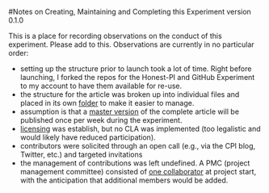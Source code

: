 #Notes on Creating, Maintaining and Completing this Experiment
version 0.1.0

This is a place for recording observations on the conduct of this experiment. Please add to this. Observations are currently in no particular order:

- setting up the structure prior to launch took a lot of time. Right before launching, I forked the repos for the Honest-PI and GitHub Experiment to my account to have them available for re-use.
- the structure for the article was broken up into individual files and placed in its own [folder](https://github.com/ASU-CPI/honest-pi/tree/master/article) to make it easier to manage.
- assumption is that a [master version](https://github.com/ASU-CPI/honest-pi/blob/master/article/article.md) of the complete article will be published once per week during the experiment.
- [licensing](https://github.com/ASU-CPI/honest-pi/blob/master/licensing.md) was establish, but no CLA was implemented (too legalistic and would likely have reduced participation). 
- contributors were solicited through an open call (e.g., via the CPI blog, Twitter, etc.) and targeted invitations
- the management of contributions was left undefined. A PMC (project management committee) consisted of [one collaborator](https://github.com/JustinLongo) at project start, with the anticipation that additional members would be added.

